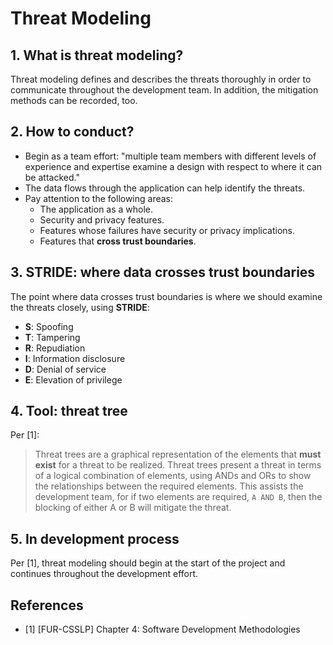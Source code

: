 # Threat Modeling

## 1. What is threat modeling?

Threat modeling defines and describes the threats thoroughly in order to communicate throughout the development team. In addition, the mitigation methods can be recorded, too.

## 2. How to conduct?

- Begin as a team effort: "multiple team members with different levels of experience and expertise examine a design with respect to where it can be attacked."
- The data flows through the application can help identify the threats.
- Pay attention to the following areas:
  - The application as a whole.
  - Security and privacy features.
  - Features whose failures have security or privacy implications.
  - Features that **cross trust boundaries**.

## 3. STRIDE: where data crosses trust boundaries

The point where data crosses trust boundaries is where we should examine the threats closely, using **STRIDE**:
- **S**: Spoofing
- **T**: Tampering
- **R**: Repudiation
- **I**: Information disclosure
- **D**: Denial of service
- **E**: Elevation of privilege

## 4. Tool: threat tree

Per [1]:

> Threat trees are a graphical representation of the elements that **must exist** for a threat to be realized. Threat trees present a threat in terms of a logical combination of elements, using ANDs and ORs to show the relationships between the required elements. This assists the development team, for if two elements are required, `A AND B`, then the blocking of either A or B will mitigate the threat.

## 5. In development process

Per [1], threat modeling should begin at the start of the project and continues throughout the development effort.

## References

- [1] [FUR-CSSLP] Chapter 4: Software Development Methodologies
